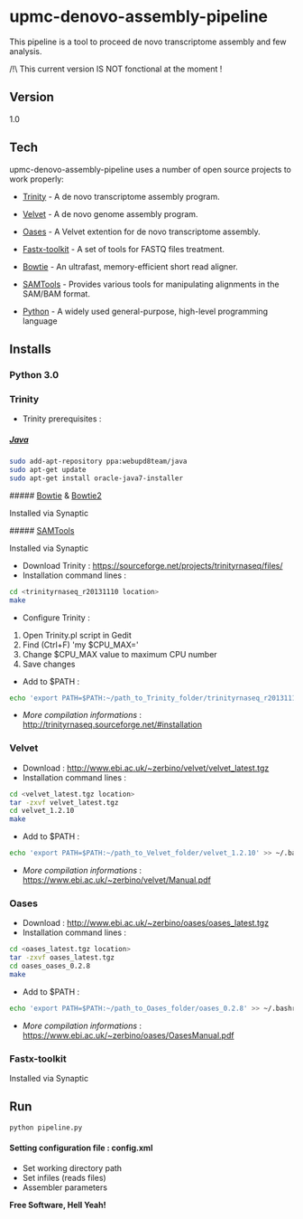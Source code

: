 upmc-denovo-assembly-pipeline
=============================

This pipeline is a tool to proceed de novo transcriptome assembly and few analysis.

/!\ This current version IS NOT fonctional at the moment !

Version
----

1.0

Tech
-----------

upmc-denovo-assembly-pipeline uses a number of open source projects to work properly:

* [Trinity] - A de novo transcriptome assembly program.
* [Velvet] - A de novo genome assembly program.
* [Oases] - A Velvet extention for de novo transcriptome assembly.
* [Fastx-toolkit] - A set of tools for FASTQ files treatment.
* [Bowtie] - An ultrafast, memory-efficient short read aligner.
* [SAMTools] - Provides various tools for manipulating alignments in the SAM/BAM format.

* [Python] - A widely used general-purpose, high-level programming language

Installs
--------------
### Python 3.0 


### Trinity

* Trinity prerequisites : 

##### [Java]
```sh
sudo add-apt-repository ppa:webupd8team/java
sudo apt-get update
sudo apt-get install oracle-java7-installer
```
##### [Bowtie] & [Bowtie2]

Installed via Synaptic

##### [SAMTools]

Installed via Synaptic


* Download Trinity : https://sourceforge.net/projects/trinityrnaseq/files/
* Installation command lines : 
```sh
cd <trinityrnaseq_r20131110 location>
make 
```
* Configure Trinity :

1. Open Trinity.pl script in Gedit
2. Find (Ctrl+F) 'my $CPU_MAX='
3. Change $CPU_MAX value to maximum CPU number
4. Save changes

* Add to $PATH : 
```sh
echo 'export PATH=$PATH:~/path_to_Trinity_folder/trinityrnaseq_r20131110' >> ~/.bashrc
```
* _More compilation informations_ : http://trinityrnaseq.sourceforge.net/#installation

### Velvet

* Download : http://www.ebi.ac.uk/~zerbino/velvet/velvet_latest.tgz
* Installation command lines : 
```sh
cd <velvet_latest.tgz location>
tar -zxvf velvet_latest.tgz
cd velvet_1.2.10
make
```
* Add to $PATH : 
```sh
echo 'export PATH=$PATH:~/path_to_Velvet_folder/velvet_1.2.10' >> ~/.bashrc
```
* _More compilation informations_ : https://www.ebi.ac.uk/~zerbino/velvet/Manual.pdf

### Oases

* Download : http://www.ebi.ac.uk/~zerbino/oases/oases_latest.tgz 
* Installation command lines : 
```sh
cd <oases_latest.tgz location>
tar -zxvf oases_latest.tgz
cd oases_oases_0.2.8
make 
```
* Add to $PATH : 
```sh
echo 'export PATH=$PATH:~/path_to_Oases_folder/oases_0.2.8' >> ~/.bashrc
```
* _More compilation informations_ : https://www.ebi.ac.uk/~zerbino/oases/OasesManual.pdf

### Fastx-toolkit
Installed via Synaptic


Run
--------------

```sh
python pipeline.py
```


#### Setting configuration file : config.xml 

* Set working directory path
* Set infiles (reads files)
* Assembler parameters


**Free Software, Hell Yeah!**

[Python]:https://www.python.org/
[Java]:http://www.java.com/fr/
[Bowtie]:http://bowtie-bio.sourceforge.net/index.shtml
[Bowtie2]:http://bowtie-bio.sourceforge.net/index.shtml
[SAMTools]:http://samtools.sourceforge.net/
[Trinity]:http://trinityrnaseq.sourceforge.net/
[Velvet]:http://www.ebi.ac.uk/~zerbino/velvet/
[Oases]:https://www.ebi.ac.uk/~zerbino/oases/
[Fastx-toolkit]:http://hannonlab.cshl.edu/fastx_toolkit/
